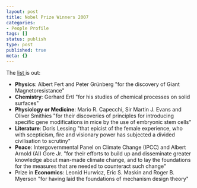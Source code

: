 ```yaml
---
layout: post
title: Nobel Prize Winners 2007
categories:
- People Profile
tags: []
status: publish
type: post
published: true
meta: {}
---
```

The [list ](http://nobelprize.org/nobel_prizes/lists/2007.html)is out:

- **Physics**: Albert Fert and Peter Grünberg "for the discovery of Giant Magnetoresistance"
- **Chemistry**: Gerhard Ertl "for his studies of chemical processes on solid surfaces"
- **Physiology or Medicine**: Mario R. Capecchi, Sir Martin J. Evans and Oliver Smithies "for their discoveries of principles for introducing specific gene modifications in mice by the use of embryonic stem cells"
- **Literature**: Doris Lessing "that epicist of the female experience, who with scepticism, fire and visionary power has subjected a divided civilisation to scrutiny"
- **Peace**: Intergovernmental Panel on Climate Change (IPCC) and Albert Arnold (Al) Gore Jr. "for their efforts to build up and disseminate greater knowledge about man-made climate change, and to lay the foundations for the measures that are needed to counteract such change" 
- Prize in **Economics**: Leonid Hurwicz, Eric S. Maskin and Roger B. Myerson "for having laid the foundations of mechanism design theory"

